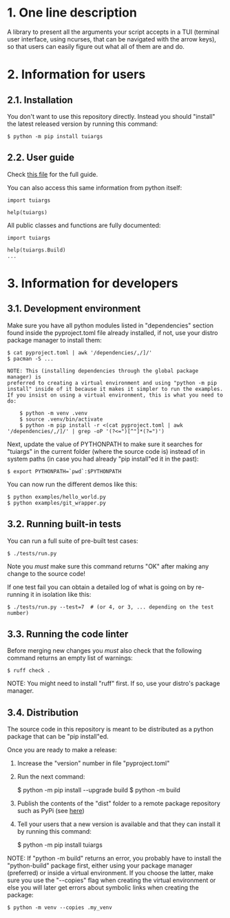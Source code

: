 # 1. One line description

A library to present all the arguments your script accepts in a TUI (terminal
user interface, using ncurses, that can be navigated with the arrow keys), so
that users can easily figure out what all of them are and do.


# 2. Information for users


## 2.1. Installation

You don't want to use this repository directly. Instead you should "install" the
latest released version by running this command:

    $ python -m pip install tuiargs


## 2.2. User guide

Check [this file](tuiargs/__init__.py) for the full guide.

You can also access this same information from python itself:

    import tuiargs
    
    help(tuiargs)


All public classes and functions are fully documented:

    import tuiargs

    help(tuiargs.Build)
    ...


# 3. Information for developers


## 3.1. Development environment

Make sure you have all python modules listed in "dependencies" section found
inside the pyproject.toml file already installed, if not, use your distro
package manager to install them:

    $ cat pyproject.toml | awk '/dependencies/,/]/' 
    $ pacman -S ...

    NOTE: This (installing dependencies through the global package manager) is
    preferred to creating a virtual environment and using "python -m pip
    install" inside of it because it makes it simpler to run the examples.
    If you insist on using a virtual environment, this is what you need to do:

        $ python -m venv .venv
        $ source .venv/bin/activate
        $ python -m pip install -r <(cat pyproject.toml | awk '/dependencies/,/]/' | grep -oP '(?<=")[^"]*(?=")')


Next, update the value of PYTHONPATH to make sure it searches for "tuiargs" in
the current folder (where the source code is) instead of in system paths (in
case you had already "pip install"ed it in the past):

    $ export PYTHONPATH=`pwd`:$PYTHONPATH


You can now run the different demos like this:

    $ python examples/hello_world.py
    $ python examples/git_wrapper.py



## 3.2. Running built-in tests

You can run a full suite of pre-built test cases:

    $ ./tests/run.py

Note you *must* make sure this command returns "OK" after making any change to
the source code!

If one test fail you can obtain a detailed log of what is going on by re-running
it in isolation like this:

    $ ./tests/run.py --test=7  # (or 4, or 3, ... depending on the test number)


## 3.3. Running the code linter

Before merging new changes you *must* also check that the following command
returns an empty list of warnings:

    $ ruff check .

NOTE: You might need to install "ruff" first. If so, use your distro's package
manager.


## 3.4. Distribution

The source code in this repository is meant to be distributed as a python
package that can be "pip install"ed.

Once you are ready to make a release:

  1. Increase the "version" number in file "pyproject.toml"
  2. Run the next command:

       $ python -m pip install --upgrade build
       $ python -m build

  3. Publish the contents of the "dist" folder to a remote package repository
     such as PyPi (see
     [here](https://packaging.python.org/en/latest/tutorials/packaging-projects/))

  4. Tell your users that a new version is available and that they can install
     it by running this command:

       $ python -m pip install tuiargs

NOTE: If "python -m build" returns an error, you probably have to install the
"python-build" package first, either using your package manager (preferred) or
inside a virtual environment. If you choose the latter, make sure you use the
"--copies" flag when creating the virtual environment or else you will later get
errors about symbolic links when creating the package:

    $ python -m venv --copies .my_venv 


